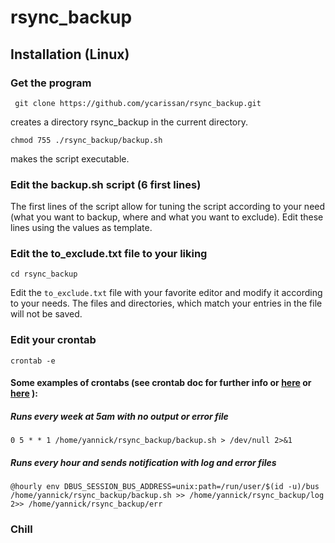 # rsync_backup

## Installation (Linux)
### Get the program

``` git clone https://github.com/ycarissan/rsync_backup.git```

creates a directory rsync_backup in the current directory.

```chmod 755 ./rsync_backup/backup.sh```

makes the script executable.

### Edit the backup.sh script (6 first lines)

The first lines of the script allow for tuning the script according to your need (what you want to backup, where and what you want to exclude).
Edit these lines using the values as template.

### Edit the to_exclude.txt file to your liking

``` cd rsync_backup ```

Edit the `to_exclude.txt` file with your favorite editor and modify it according to your needs. The files and directories, which match your entries in the file will not be saved.

### Edit your crontab

```crontab -e```

#### Some examples of crontabs (see crontab doc for further info or [here](https://crontab.guru/examples.html) or [here](https://quickref.me/cron.html) ):
##### Runs every week at 5am with no output or error file
```0 5 * * 1 /home/yannick/rsync_backup/backup.sh > /dev/null 2>&1```

##### Runs every hour and sends notification with log and error files
```@hourly env DBUS_SESSION_BUS_ADDRESS=unix:path=/run/user/$(id -u)/bus /home/yannick/rsync_backup/backup.sh >> /home/yannick/rsync_backup/log 2>> /home/yannick/rsync_backup/err```

### Chill
